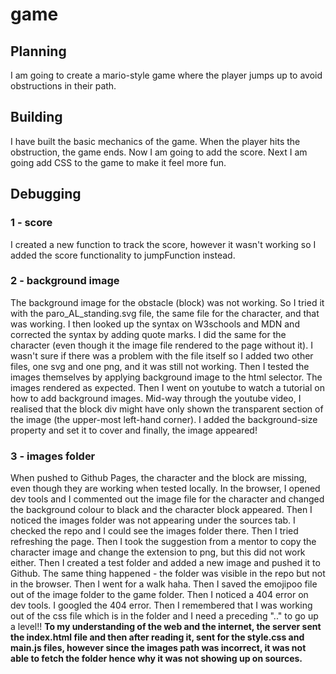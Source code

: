 # game

## Planning
I am going to create a mario-style game where the player jumps up to avoid obstructions in their path.

## Building
I have built the basic mechanics of the game. When the player hits the obstruction, the game ends. Now I am going to add the score. Next I am going add CSS to the game to make it feel more fun.

## Debugging
### 1 - score
I created a new function to track the score, however it wasn't working so I added the score functionality to jumpFunction instead.
### 2 - background image
The background image for the obstacle (block) was not working. So I tried it with the paro_AL_standing.svg file, the same file for the character, and that was working. I then looked up the syntax on W3schools and MDN and corrected the syntax by adding quote marks. I did the same for the character (even though it the image file rendered to the page without it). I wasn't sure if there was a problem with the file itself so I added two other files, one svg and one png, and it was still not working. Then I tested the images themselves by applying background image to the html selector. The images rendered as expected. Then I went on youtube to watch a tutorial on how to add background images. Mid-way through the youtube video, I realised that the block div might have only shown the transparent section of the image (the upper-most left-hand corner). I added the background-size property and set it to cover and finally, the image appeared!
### 3 - images folder
When pushed to Github Pages, the character and the block are missing, even though they are working when tested locally. In the browser, I opened dev tools and I commented out the image file for the character and changed the background colour to black and the character block appeared. Then I noticed the images folder was not appearing under the sources tab. I checked the repo and I could see the images folder there. Then I tried refreshing the page. Then I took the suggestion from a mentor to copy the character image and change the extension to png, but this did not work either. Then I created a test folder and added a new image and pushed it to Github. The same thing happened - the folder was visible in the repo but not in the browser. Then I went for a walk haha. Then I saved the emojipoo file out of the image folder to the game folder. Then I noticed a 404 error on dev tools. I googled the 404 error. Then I remembered that I was working out of the css file which is in the folder and I need a preceding ".." to go up a level!! **To my understanding of the web and the internet, the server sent the index.html file and then after reading it, sent for the style.css and main.js files, however since the images path was incorrect, it was not able to fetch the folder hence why it was not showing up on sources.**
